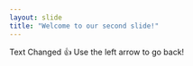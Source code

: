 ```yaml
---
layout: slide
title: "Welcome to our second slide!"
---
```

Text Changed :+1:
Use the left arrow to go back!
